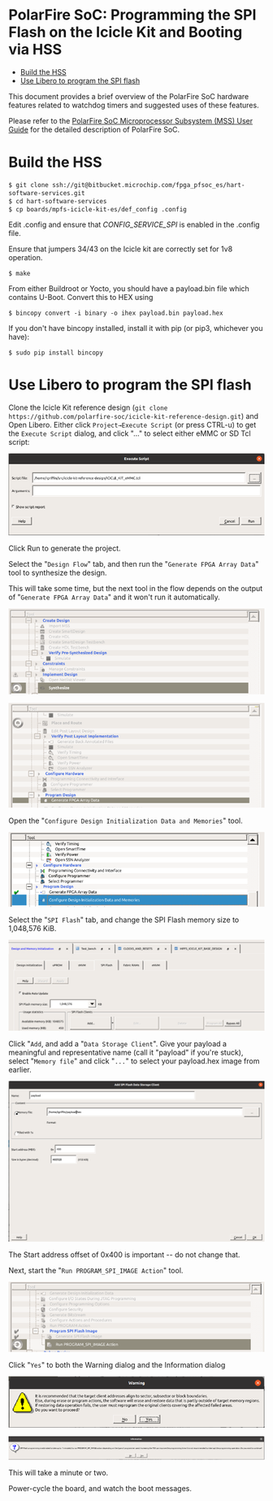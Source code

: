 # PolarFire SoC: Programming the SPI Flash on the Icicle Kit and Booting via HSS

- [Build the HSS](#build-the-hss)
- [Use Libero to program the SPI flash](#use-libero-to-program-the-spi-flash)

This document provides a brief overview of the PolarFire SoC hardware features related to watchdog timers and suggested uses of these features.

Please refer to the [PolarFire SoC Microprocessor Subsystem (MSS) User Guide](https://www.microsemi.com/document-portal/doc_download/1244570-ug0880-polarfire-soc-fpga-microprocessor-subsystem-mss-user-guide)
for the detailed description of PolarFire SoC.


# <a name="build-the-hss">Build the HSS</a>

```
$ git clone ssh://git@bitbucket.microchip.com/fpga_pfsoc_es/hart-software-services.git
$ cd hart-software-services
$ cp boards/mpfs-icicle-kit-es/def_config .config
```

Edit .config and ensure that *CONFIG_SERVICE_SPI* is enabled in the .config file.

Ensure that jumpers 34/43 on the Icicle kit are correctly set for 1v8 operation.

```
$ make
```

From either Buildroot or Yocto, you should have a payload.bin file which
contains U-Boot. Convert this to HEX using

```
$ bincopy convert -i binary -o ihex payload.bin payload.hex
```

If you don't have bincopy installed, install it with pip (or pip3,
whichever you have):

```
$ sudo pip install bincopy
```

# <a name="use-libero-to-program-the-spi-flash">Use Libero to program the SPI flash</a>

Clone the Icicle Kit reference design (`git clone
 https://github.com/polarfire-soc/icicle-kit-reference-design.git`) and
Open Libero. Either click `Project→Execute Script` (or press CTRL-u)
to get the `Execute Script` dialog, and click "..." to select either
eMMC or SD Tcl script:

![](images/image0001.png)

Click Run to generate the project.

Select the "`Design Flow`" tab, and then run the "`Generate FPGA Array
Data`" tool to synthesize the design.

This will take some time, but the next tool in the flow depends on the
output of "`Generate FPGA Array Data`" and it won't run it automatically.

![](images/image0002.png)

![](images/image0003.png)

Open the "`Configure Design Initialization Data and Memories`" tool.

![](images/image0004.png)

Select the "`SPI Flash`" tab, and change the SPI Flash memory size to
1,048,576 KiB.

![](images/image0005.png)

Click "`Add`, and add a "`Data Storage Client`". Give your payload a
meaningful and representative name (call it "payload" if you're stuck),
select "`Memory file`" and click "`...`" to select your payload.hex image
from earlier.

![](images/image0006.png)

The Start address offset of 0x400 is important -- do not change that.

Next, start the "`Run PROGRAM_SPI_IMAGE Action`" tool.

![](images/image0007.png)


Click "`Yes`" to both the Warning dialog and the Information dialog

![](images/image0008.png)

![](images/image0009.png)

This will take a minute or two.

Power-cycle the board, and watch the boot messages.
